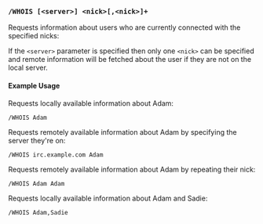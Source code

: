 <!-- This file contains a page fragment. Any changes will affect all pages that include it. -->

### `/WHOIS [<server>] <nick>[,<nick>]+`

Requests information about users who are currently connected with the specified nicks:

If the `<server>` parameter is specified then only one `<nick>` can be specified and remote information will be fetched about the user if they are not on the local server.

#### Example Usage

Requests locally available information about Adam:

```plaintext
/WHOIS Adam
```

Requests remotely available information about Adam by specifying the server they're on:

```plaintext
/WHOIS irc.example.com Adam
```

Requests remotely available information about Adam by repeating their nick:

```plaintext
/WHOIS Adam Adam
```

Requests locally available information about Adam and Sadie:

```plaintext
/WHOIS Adam,Sadie
```
